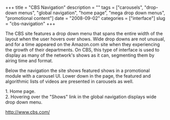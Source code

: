 +++
title = "CBS Navigation"
description = ""
tags = ["carousels", "drop-down menus", "global navigation", "home page", "mega drop down menus", "promotional content"]
date = "2008-09-02"
categories = ["interface"]
slug = "cbs-navigation"
+++


<p>The CBS site features a drop down menu that spans the entire width of the layout when the user hovers over shows. Wide drop downs are not unusual, and for a time appeared on the Amazon.com site when they experiencing the growth of their departments. On CBS, this type of interface is used to display as many of the network's shows as it can, segmenting them by airing time and format. </p>
<p>Below the navigation the site shows featured shows in a promotional module with a carousel UI. Lower down in the page, the featured and algorithmic lists of videos are presented in carousels as well.</p>
<div id="screens-full" class="clear"><div class="caption">1. Home page.</div><div class="fullimg clear"><a href="/media/interface/cbs-globalnav-1.png" class="group" rel="group" title="1. Home page."><img src="/media/interface/cbs-globalnav-1.png" alt="" class="img-responsive"></a></div></div><div id="screens-full" class="clear"><div class="caption">2. Hovering over the &quot;Shows&quot; link in the global navigation displays wide drop down menu.</div><div class="fullimg clear"><a href="/media/interface/cbs-globalnav-2.png" class="group" rel="group" title="2. Hovering over the &quot;Shows&quot; link in the global navigation displays wide drop down menu."><img src="/media/interface/cbs-globalnav-2.png" alt="" class="img-responsive"></a></div></div>        
<p><a href="http://www.cbs.com/">http://www.cbs.com/</a></p>

